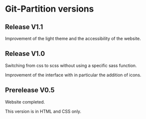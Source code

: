 # Git-Partition versions

## Release V1.1

Improvement of the light theme and the accessibility of the website.

## Release V1.0

Switching from css to scss without using a specific sass function.

Improvement of the interface with in particular the addition of icons.

## Prerelease V0.5

Website completed.

This version is in HTML and CSS only.